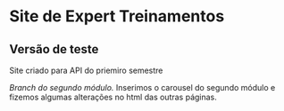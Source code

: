 # Site de Expert Treinamentos
## Versão de teste 
Site criado para API do priemiro semestre

*Branch do segundo módulo.* 
Inserimos o carousel do segundo módulo e fizemos algumas alterações no html das outras páginas.